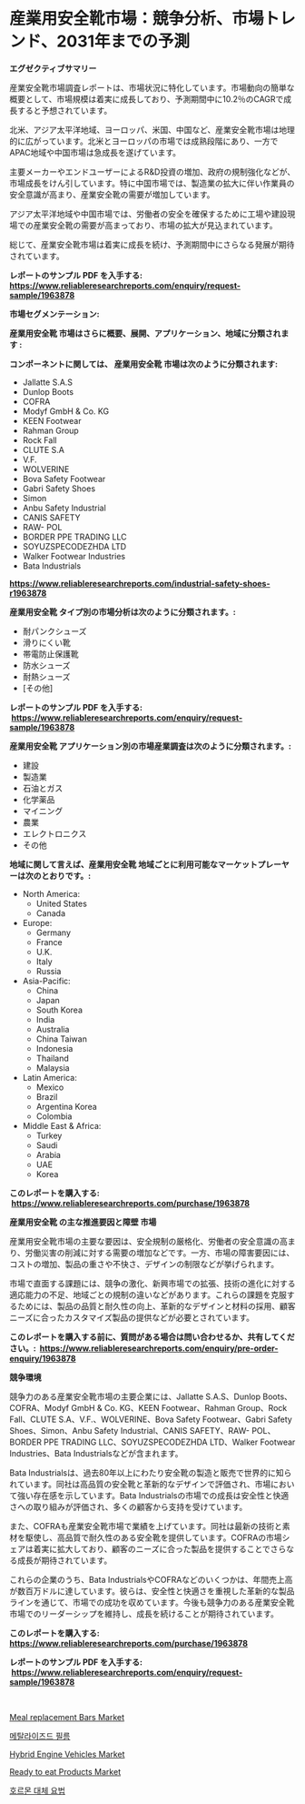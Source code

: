 <p><h1>産業用安全靴市場：競争分析、市場トレンド、2031年までの予測</h1></p><p><strong>エグゼクティブサマリー</strong></p>
<p><p>産業安全靴市場調査レポートは、市場状況に特化しています。市場動向の簡単な概要として、市場規模は着実に成長しており、予測期間中に10.2％のCAGRで成長すると予想されています。</p><p>北米、アジア太平洋地域、ヨーロッパ、米国、中国など、産業安全靴市場は地理的に広がっています。北米とヨーロッパの市場では成熟段階にあり、一方でAPAC地域や中国市場は急成長を遂げています。</p><p>主要メーカーやエンドユーザーによるR&D投資の増加、政府の規制強化などが、市場成長をけん引しています。特に中国市場では、製造業の拡大に伴い作業員の安全意識が高まり、産業安全靴の需要が増加しています。</p><p>アジア太平洋地域や中国市場では、労働者の安全を確保するために工場や建設現場での産業安全靴の需要が高まっており、市場の拡大が見込まれています。</p><p>総じて、産業安全靴市場は着実に成長を続け、予測期間中にさらなる発展が期待されています。</p></p>
<p><strong>レポートのサンプル PDF を入手する: <a href="https://www.reliableresearchreports.com/enquiry/request-sample/1963878">https://www.reliableresearchreports.com/enquiry/request-sample/1963878</a></strong></p>
<p><strong>市場セグメンテーション:</strong></p>
<p><strong> 産業用安全靴 市場はさらに概要、展開、アプリケーション、地域に分類されます :</strong></p>
<p><strong>コンポーネントに関しては、 産業用安全靴 市場は次のように分類されます: &nbsp;</strong></p>
<p><ul><li>Jallatte S.A.S</li><li>Dunlop Boots</li><li>COFRA</li><li>Modyf GmbH & Co. KG</li><li>KEEN Footwear</li><li>Rahman Group</li><li>Rock Fall</li><li>CLUTE S.A</li><li>V.F.</li><li>WOLVERINE</li><li>Bova Safety Footwear</li><li>Gabri Safety Shoes</li><li>Simon</li><li>Anbu Safety Industrial</li><li>CANIS SAFETY</li><li>RAW- POL</li><li>BORDER PPE TRADING LLC</li><li>SOYUZSPECODEZHDA LTD</li><li>Walker Footwear Industries</li><li>Bata Industrials</li></ul></p>
<p><strong><a href="https://www.reliableresearchreports.com/industrial-safety-shoes-r1963878">https://www.reliableresearchreports.com/industrial-safety-shoes-r1963878</a></strong></p>
<p><strong> 産業用安全靴 タイプ別の市場分析は次のように分類されます。:</strong></p>
<p><ul><li>耐パンクシューズ</li><li>滑りにくい靴</li><li>帯電防止保護靴</li><li>防水シューズ</li><li>耐熱シューズ</li><li>[その他]</li></ul></p>
<p><strong>レポートのサンプル PDF を入手する: &nbsp;<a href="https://www.reliableresearchreports.com/enquiry/request-sample/1963878">https://www.reliableresearchreports.com/enquiry/request-sample/1963878</a></strong></p>
<p><strong> 産業用安全靴 アプリケーション別の市場産業調査は次のように分類されます。:</strong></p>
<p><ul><li>建設</li><li>製造業</li><li>石油とガス</li><li>化学薬品</li><li>マイニング</li><li>農業</li><li>エレクトロニクス</li><li>その他</li></ul></p>
<p><strong>地域に関して言えば、産業用安全靴 地域ごとに利用可能なマーケットプレーヤーは次のとおりです。:</strong></p>
<p><ul>
    <li>
        North America:
        <ul>
            <li>United States</li>
            <li>Canada</li>
        </ul>
    </li>
    <li>
        Europe:
        <ul>
            <li>Germany</li>
            <li>France</li>
            <li>U.K.</li>
            <li>Italy</li>
            <li>Russia</li>
        </ul>
    </li>
    <li>
        Asia-Pacific:
        <ul>
            <li>China</li>
            <li>Japan</li>
            <li>South Korea</li>
            <li>India</li>
            <li>Australia</li>
            <li>China Taiwan</li>
            <li>Indonesia</li>
            <li>Thailand</li>
            <li>Malaysia</li>
        </ul>
    </li>
    <li>
        Latin America:
        <ul>
            <li>Mexico</li>
            <li>Brazil</li>
            <li>Argentina Korea</li>
            <li>Colombia</li>
        </ul>
    </li>
    <li>
        Middle East & Africa:
        <ul>
            <li>Turkey</li>
            <li>Saudi</li>
            <li>Arabia</li>
            <li>UAE</li>
            <li>Korea</li>
        </ul>
    </li>
    </ul></p>
<p><strong>このレポートを購入する: &nbsp;<a href="https://www.reliableresearchreports.com/purchase/1963878">https://www.reliableresearchreports.com/purchase/1963878</a></strong></p>
<p><strong>産業用安全靴 の主な推進要因と障壁 市場</strong></p>
<p><p>産業用安全靴市場の主要な要因は、安全規制の厳格化、労働者の安全意識の高まり、労働災害の削減に対する需要の増加などです。一方、市場の障害要因には、コストの増加、製品の重さや不快さ、デザインの制限などが挙げられます。</p><p>市場で直面する課題には、競争の激化、新興市場での拡張、技術の進化に対する適応能力の不足、地域ごとの規制の違いなどがあります。これらの課題を克服するためには、製品の品質と耐久性の向上、革新的なデザインと材料の採用、顧客ニーズに合ったカスタマイズ製品の提供などが必要とされています。</p></p>
<p><strong>このレポートを購入する前に、質問がある場合は問い合わせるか、共有してください。:&nbsp; <a href="https://www.reliableresearchreports.com/enquiry/pre-order-enquiry/1963878">https://www.reliableresearchreports.com/enquiry/pre-order-enquiry/1963878</a></strong></p>
<p><strong>競争環境</strong></p>
<p><p>競争力のある産業安全靴市場の主要企業には、Jallatte S.A.S、Dunlop Boots、COFRA、Modyf GmbH & Co. KG、KEEN Footwear、Rahman Group、Rock Fall、CLUTE S.A、V.F.、WOLVERINE、Bova Safety Footwear、Gabri Safety Shoes、Simon、Anbu Safety Industrial、CANIS SAFETY、RAW- POL、BORDER PPE TRADING LLC、SOYUZSPECODEZHDA LTD、Walker Footwear Industries、Bata Industrialsなどが含まれます。</p><p>Bata Industrialsは、過去80年以上にわたり安全靴の製造と販売で世界的に知られています。同社は高品質の安全靴と革新的なデザインで評価され、市場において強い存在感を示しています。Bata Industrialsの市場での成長は安全性と快適さへの取り組みが評価され、多くの顧客から支持を受けています。</p><p>また、COFRAも産業安全靴市場で業績を上げています。同社は最新の技術と素材を駆使し、高品質で耐久性のある安全靴を提供しています。COFRAの市場シェアは着実に拡大しており、顧客のニーズに合った製品を提供することでさらなる成長が期待されています。</p><p>これらの企業のうち、Bata IndustrialsやCOFRAなどのいくつかは、年間売上高が数百万ドルに達しています。彼らは、安全性と快適さを重視した革新的な製品ラインを通じて、市場での成功を収めています。今後も競争力のある産業安全靴市場でのリーダーシップを維持し、成長を続けることが期待されています。</p></p>
<p><strong>このレポートを購入する: &nbsp; <a href="https://www.reliableresearchreports.com/purchase/1963878">https://www.reliableresearchreports.com/purchase/1963878</a></strong></p>
<p><strong>レポートのサンプル PDF を入手する: &nbsp;<a href="https://www.reliableresearchreports.com/enquiry/request-sample/1963878">https://www.reliableresearchreports.com/enquiry/request-sample/1963878</a></strong><strong></strong></p>
<p>&nbsp;</p>
<p><p><a href="https://github.com/ChiragRp1/Market-Research-Report-List-4/blob/main/meal-replacement-bars-market.md">Meal replacement Bars Market</a></p><p><a href="https://github.com/GabrielBlanda5656/Market-Research-Report-List-1/blob/main/109040217509.md">메탈라이즈드 필름</a></p><p><a href="https://www.linkedin.com/pulse/hybrid-engine-vehicles-market-growth-trends-covid-19-impact-9uitf?trackingId=1K0Qd8lI2mQUE%2BhGBXgrRA%3D%3D">Hybrid Engine Vehicles Market</a></p><p><a href="https://github.com/abdelrhmankishk22/Market-Research-Report-List-3/blob/main/ready-to-eat-products-market.md">Ready to eat Products Market</a></p><p><a href="https://github.com/CorEmtymerich56566/Market-Research-Report-List-1/blob/main/560314917510.md">호르몬 대체 요법</a></p></p>